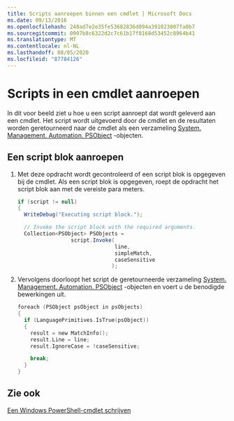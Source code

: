 ```yaml
---
title: Scripts aanroepen binnen een cmdlet | Microsoft Docs
ms.date: 09/13/2016
ms.openlocfilehash: 248ad7e2e35fe53682836d094a391023007fa0b7
ms.sourcegitcommit: 0907b8c6322d2c7c61b17f8168d53452c8964b41
ms.translationtype: MT
ms.contentlocale: nl-NL
ms.lasthandoff: 08/05/2020
ms.locfileid: "87784126"
---
```

# <a name="how-to-invoke-scripts-within-a-cmdlet"></a>Scripts in een cmdlet aanroepen

In dit voor beeld ziet u hoe u een script aanroept dat wordt geleverd aan een cmdlet. Het script wordt uitgevoerd door de cmdlet en de resultaten worden geretourneerd naar de cmdlet als een verzameling [System. Management. Automation. PSObject](/dotnet/api/System.Management.Automation.PSObject) -objecten.

## <a name="to-invoke-a-script-block"></a>Een script blok aanroepen

1. Met deze opdracht wordt gecontroleerd of een script blok is opgegeven bij de cmdlet. Als een script blok is opgegeven, roept de opdracht het script blok aan met de vereiste para meters.

    ```csharp
    if (script != null)
    {
      WriteDebug("Executing script block.");

      // Invoke the script block with the required arguments.
      Collection<PSObject> PSObjects =
                     script.Invoke(
                                   line,
                                   simpleMatch,
                                   caseSensitive
                                  );
    ```

2. Vervolgens doorloopt het script de geretourneerde verzameling [System. Management. Automation. PSObject](/dotnet/api/System.Management.Automation.PSObject) -objecten en voert u de benodigde bewerkingen uit.

    ```c
    foreach (PSObject psObject in psObjects)
    {
      if (LanguagePrimitives.IsTrue(psObject))
      {
        result = new MatchInfo();
        result.Line = line;
        result.IgnoreCase = !caseSensitive;

        break;
      }
    }

    ```

## <a name="see-also"></a>Zie ook

[Een Windows PowerShell-cmdlet schrijven](./writing-a-windows-powershell-cmdlet.md)

